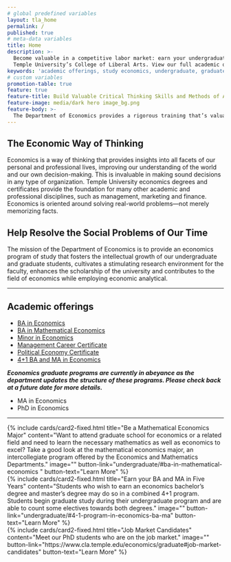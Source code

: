 ```yaml
---
# global predefined variables
layout: tla_home
permalink: /
published: true
# meta-data variables
title: Home
description: >-
  Become valuable in a competitive labor market: earn your undergraduate or graduate degree in Economics at
  Temple University’s College of Liberal Arts. View our full academic offerings to study economics here.
keywords: 'academic offerings, study economics, undergraduate, graduate'
# custom variables
promotion-table: true
feature: true
feature-title: Build Valuable Critical Thinking Skills and Methods of Analysis
feature-image: media/dark hero image_bg.png
feature-body: >-
  The Department of Economics provides a rigorous training that’s valuable in the competitive labor market and offers a strong basis for graduate studies in business, law and the social sciences.
---
```

## The Economic Way of Thinking
Economics is a way of thinking that provides insights into all facets of our personal and professional lives, improving our understanding of the world and our own decision-making. This is invaluable in making sound decisions in any type of organization.  Temple University economics degrees and certificates provide the foundation for many other academic and professional disciplines, such as management, marketing and finance. Economics is oriented around solving real-world problems—not merely memorizing facts. 

## Help Resolve the Social Problems of Our Time
The mission of the Department of Economics is to provide an economics program of study that fosters the intellectual growth of our undergraduate and graduate students, cultivates a stimulating research environment for the faculty, enhances the scholarship of the university and contributes to the field of economics while employing economic analytical.

___

## Academic offerings

 - [BA in Economics](https://www.temple.edu/academics/degree-programs/economics-major-la-econ-ba)
 - [BA in Mathematical Economics](https://www.temple.edu/academics/degree-programs/mathematical-economics-major-la-mecn-ba)
 - [Minor in Economics](http://bulletin.temple.edu/undergraduate/liberal-arts/economics/minor-economics/)
 - [Management Career Certificate](https://www.temple.edu/academics/degree-programs/economics---management-career-certificate-undergraduate-la-ecmg-cr2%2B)
 - [Political Economy Certificate](https://www.temple.edu/academics/degree-programs/political-economy-certificate-undergraduate-la-pole-cert)
 - [4+1 BA and MA in Economics](https://develop.cla.temple.edu/economics/undergraduate/#41-program-in-economics-bama)<br>

**_Economics graduate programs are currently in abeyance as the department updates the structure of these programs. Please check back at a future date for more details._**

 - MA in Economics
 - PhD in Economics

 ___

<div class="row row-wide">
  <div class="col m12 l4">{% include cards/card2-fixed.html
    title="Be a Mathematical Economics Major"
    content="Want to attend graduate school for economics or a related field and need to learn the necessary mathematics as well as economics to excel? Take a good look at the mathematical economics major, an intercollegiate program offered by the Economics and Mathematics Departments."
    image=""
    button-link="undergraduate/#ba-in-mathematical-economics "
    button-text="Learn More" %}
  </div>
  <div class="row row-wide">
    <div class="col m12 l4">{% include cards/card2-fixed.html
      title="Earn your BA and MA in Five Years"
      content="Students who wish to earn an economics bachelor’s degree and master’s degree may do so in a combined 4+1 program. Students begin graduate study during their undergraduate program and are able to count some electives towards both degrees."
      image=""
      button-link="undergraduate/#4-1-program-in-economics-ba-ma"
      button-text="Learn More" %}
    </div>
    <div class="row row-wide">
      <div class="col m12 l4">{% include cards/card2-fixed.html
        title="Job Market Candidates"
        content="Meet our PhD students who are on the job market."
        image=""
        button-link="https://www.cla.temple.edu/economics/graduate#job-market-candidates"
        button-text="Learn More" %}
      </div>
</div>

